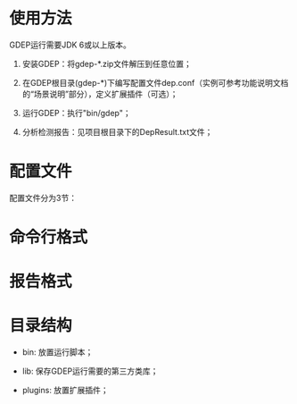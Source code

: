 # 使用方法

GDEP运行需要JDK 6或以上版本。

1. 安装GDEP：将gdep-*.zip文件解压到任意位置；

1. 在GDEP根目录(gdep-*)下编写配置文件dep.conf（实例可参考功能说明文档的“场景说明”部分），定义扩展插件（可选）；

1. 运行GDEP：执行"bin/gdep"；

1. 分析检测报告：见项目根目录下的DepResult.txt文件；

# 配置文件

配置文件分为3节：

# 命令行格式

# 报告格式

# 目录结构

* bin: 放置运行脚本；

* lib: 保存GDEP运行需要的第三方类库；

* plugins: 放置扩展插件；
